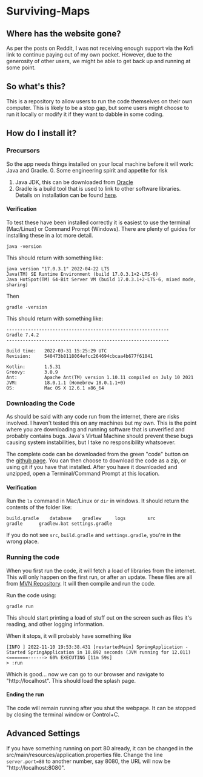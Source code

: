 # Surviving-Maps

## Where has the website gone?
As per the posts on Reddit, I was not receiving enough support via the Kofi link to continue paying out of my own pocket. 
However, due to the generosity of other users, we might be able to get back up and running at some point. 

## So what's this?
This is a repository to allow users to run the code themselves on their own computer. This is likely to be a stop gap, but some users might choose to run it locally or modify it if they want to dabble in some coding.

## How do I install it?

### Precursors
So the app needs things installed on your local machine before it will work: Java and Gradle.
0. Some engineering spirit and appetite for risk
1. Java JDK, this can be downloaded from [Oracle](https://www.oracle.com/java/technologies/downloads/)
2. Gradle is a build tool that is used to link to other software libraries. Details on installation can be found [here](https://gradle.org/install/).

#### Verification

To test these have been installed correctly it is easiest to use the terminal (Mac/Linux) or Command Prompt (Windows).
There are plenty of guides for installing these in a lot more detail. 

```shell
java -version
```

This should return with something like:

```shell
java version "17.0.3.1" 2022-04-22 LTS
Java(TM) SE Runtime Environment (build 17.0.3.1+2-LTS-6)
Java HotSpot(TM) 64-Bit Server VM (build 17.0.3.1+2-LTS-6, mixed mode, sharing)
```

Then
```shell
gradle -version
```
This should return with something like:
```shell
------------------------------------------------------------
Gradle 7.4.2
------------------------------------------------------------

Build time:   2022-03-31 15:25:29 UTC
Revision:     540473b8118064efcc264694cbcaa4b677f61041

Kotlin:       1.5.31
Groovy:       3.0.9
Ant:          Apache Ant(TM) version 1.10.11 compiled on July 10 2021
JVM:          18.0.1.1 (Homebrew 18.0.1.1+0)
OS:           Mac OS X 12.6.1 x86_64
```


### Downloading the Code

As should be said with any code run from the internet, there are risks involved. I haven't tested this on any machines
but my own.
This is the point where you are downloading and running software that is unverified and probably contains bugs.
Java's Virtual Machine should prevent these bugs causing system instabilities, but I take no responsibility whatsoever.

The complete code can be downloaded from the green "code" button on
the [github page](https://github.com/trickster-is-weak/Surviving-Maps). You can then choose to download the code as a
zip, or using git if you have that installed. After you have it downloaded and unzipped, open a Terminal/Command Prompt
at this location.

#### Verification

Run the `ls` command in Mac/Linux or `dir` in windows. It should return the contents of the folder like:

```shell
build.gradle	database	gradlew		logs		src
gradle		gradlew.bat	settings.gradle
```

If you do not see `src`, `build.gradle` and `settings.gradle`, you're in the wrong place.

### Running the code

When you first run the code, it will fetch a load of libraries from the internet. This will only happen on the first run, or after an update.
These files are all from [MVN Repository](https://mvnrepository.com). It will then compile and run the code.  

Run the code using:
```shell
gradle run
```

This should start printing a load of stuff out on the screen such as files it's reading, and other logging information.

When it stops, it will probably have something like 

```shell
[INFO ] 2022-11-10 19:53:38.431 [restartedMain] SpringApplication - Started SpringApplication in 10.892 seconds (JVM running for 12.011)
<=======------> 60% EXECUTING [11m 59s]
> :run
```

Which is good... now we can go to our browser and navigate to "http://localhost". This should load the splash page.

#### Ending the run
The code will remain running after you shut the webpage. It can be stopped by closing the terminal window or Control+C.  


## Advanced Settings
If you have something running on port 80 already, it can be changed in the src/main/resources/application.properties file. 
Change the line `server.port=80` to another number, say 8080, the URL will now be "http://localhost:8080".